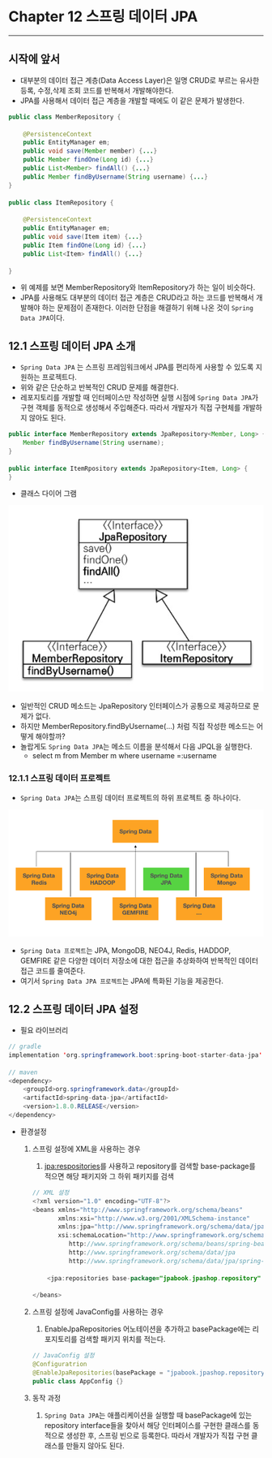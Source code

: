# Chapter 12 스프링 데이터 JPA

---

## 시작에 앞서

- 대부분의 데이터 접근 계층(Data Access Layer)은 일명 CRUD로 부르는 유사한 등록, 수정,삭제 조회 코드를 반복해서 개발해야한다.
- JPA를 사용해서 데이터 접근 계층을 개발할 때에도 이 같은 문제가 발생한다.

```java
public class MemberRepository {

    @PersistenceContext
    public EntityManager em;
    public void save(Member member) {...}
    public Member findOne(Long id) {...}
    public List<Member> findAll() {...}
    public Member findByUsername(String username) {...}
}

public class ItemRepository {

    @PersistenceContext
    public EntityManager em;
    public void save(Item item) {...}
    public Item findOne(Long id) {...}
    public List<Item> findAll() {...}

}
```

- 위 예제를 보면 MemberRepository와 ItemRepository가 하는 일이 비슷하다.
- JPA를 사용해도 대부분의 데이터 접근 계층은 CRUD라고 하는 코드를 반복해서 개발해야 하는 문제점이 존재한다. 이러한 단점을 해결하기 위해 나온 것이 `Spring Data JPA`이다.

## 12.1 스프링 데이터 JPA 소개

- `Spring Data JPA` 는 스프링 프레임워크에서 JPA를 편리하게 사용할 수 있도록 지원하는 프로젝트다.
- 위와 같은 단순하고 반복적인 CRUD 문제를 해결한다.
- 레포지토리를 개발할 때 인터페이스만 작성하면 실행 시점에 `Spring Data JPA`가 구현 객체를 동적으로 생성해서 주입해준다. 따라서 개발자가 직접 구현체를 개발하지 않아도 된다.

```java
public interface MemberRepository extends JpaRepository<Member, Long> {
    Member findByUsername(String username);
}

public interface ItemRpository extends JpaRepository<Item, Long> {
}
```

- 클래스 다이어 그램

![12.1](./resources/12.1.png)

- 일반적인 CRUD 메소드는 JpaRepository 인터페이스가 공통으로 제공하므로 문제가 없다.
- 하지만 MemberRepository.findByUsername(…) 처럼 직접 작성한 메소드는 어떻게 해야할까?
- 놀랍게도 `Spring Data JPA`는 메소드 이름을 분석해서 다음 JPQL을 실행한다.
    - select m from Member m where username =:username

### 12.1.1 스프링 데이터 프로젝트

- `Spring Data JPA`는 스프링 데이터 프로젝트의 하위 프로젝트 중 하나이다.

![12.2](./resources/12.2.png)

- `Spring Data 프로젝트`는 JPA, MongoDB, NEO4J, Redis, HADDOP, GEMFIRE 같은 다양한 데이터 저장소에 대한 접근을 추상화하여 반복적인 데이터 접근 코드를 줄여준다.
- 여기서 `Spring Data JPA 프로젝트`는 JPA에 특화된 기능을 제공한다.

## 12.2 스프링 데이터 JPA 설정

- 필요 라이브러리

```java
// gradle
implementation 'org.springframework.boot:spring-boot-starter-data-jpa'

// maven
<dependency>
    <groupId>org.springframework.data</groupId>
    <artifactId>spring-data-jpa</artifactId>
    <version>1.8.0.RELEASE</version>
</dependency>
```

- 환경설정
    1. 스프링 설정에 XML을 사용하는 경우
        1.  <jpa:respositories>를 사용하고 repository를 검색할 base-package를 적으면 해당 패키지와 그 하위 패키지를 검색

        ```java
        // XML 설정
        <?xml version="1.0" encoding="UTF-8"?>
        <beans xmlns="http://www.springframework.org/schema/beans"
               xmlns:xsi="http://www.w3.org/2001/XMLSchema-instance"
               xmlns:jpa="http://www.springframework.org/schema/data/jpa"
               xsi:schemaLocation="http://www.springframework.org/schema/beans 
                  http://www.springframework.org/schema/beans/spring-beans.xsd 
                  http://www.springframework.org/schema/data/jpa 
                  http://www.springframework.org/schema/data/jpa/spring-jpa.xsd">
        
        	<jpa:repositories base-package="jpabook.jpashop.repository" />
            
        </beans>
        ```

    2. 스프링 설정에 JavaConfig를 사용하는 경우
        1. EnableJpaRepositories 어노테이션을 추가하고 basePackage에는 리포지토리를 검색할 패키지 위치를 적는다.

        ```java
        // JavaConfig 설정
        @Configuratrion
        @EnableJpaRepositories(basePackage = "jpabook.jpashop.repository")
        public class AppConfig {}
        ```

    3. 동작 과정
        1. `Spring Data JPA`는 애플리케이션을 실행할 때 basePackage에 있는 repository interface들을 찾아서 해당 인터페이스를 구현한 클래스를 동적으로 생성한 후, 스프링 빈으로 등록한다. 따라서 개발자가 직접 구현 클래스를 만들지 않아도 된다.